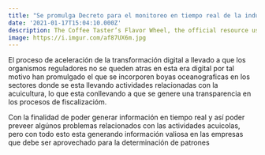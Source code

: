 ```yaml
---
title: "Se promulga Decreto para el monitoreo en tiempo real de la industria acuícola en Chile"
date: '2021-01-17T15:04:10.000Z'
description: The Coffee Taster’s Flavor Wheel, the official resource used by coffee tasters, has been revised for the first time this year.
image: https://i.imgur.com/af87UX6m.jpg
---
```


El proceso de aceleración de la transformación digital a llevado a que los organismos reguladores no se queden atras en esta era digital por tal motivo han promulgado el que se incorporen boyas oceanograficas en los sectores donde se esta llevando actividades relacionadas con la acuicultura, lo que esta conllevando a  que se genere una transparencia en los procesos de fiscalizacióm.

Con la finalidad de poder generar información en tiempo real y así poder preveer algúnos problemas relacionados con las actividades acuicolas, pero con todo esto esta generando información valiosa en las empresas que debe ser aprovechado para la determinación de patrones 
